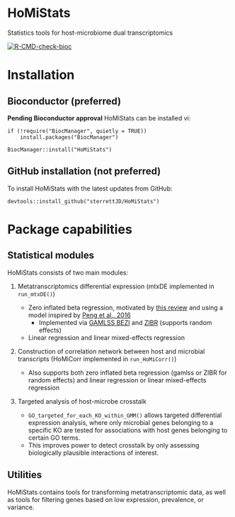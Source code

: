 # HoMiStats

Statistics tools for host-microbiome dual transcriptomics

  <!-- badges: start -->
  [![R-CMD-check-bioc](https://github.com/sterrettJD/HoMiStats/actions/workflows/check-bioc.yaml/badge.svg)](https://github.com/sterrettJD/HoMiStats/actions/workflows/check-bioc.yaml)
  <!-- badges: end -->


# Installation

## Bioconductor (preferred)
**Pending Bioconductor approval** HoMiStats can be installed vi:

```
if (!require("BiocManager", quietly = TRUE))
    install.packages("BiocManager")

BiocManager::install("HoMiStats")
```

## GitHub installation (not preferred)
To install HoMiStats with the latest updates from GitHub:

```
devtools::install_github("sterrettJD/HoMiStats")
```

# Package capabilities

## Statistical modules
HoMiStats consists of two main modules:

1.  Metatranscriptomics differential expression (mtxDE implemented in `run_mtxDE()`)

    -   Zero inflated beta regression, motivated by [this review](https://academic.oup.com/bib/article/24/5/bbad279/7239897) and using a model inspired by [Peng et al., 2016](https://www.ncbi.nlm.nih.gov/pmc/articles/PMC6109378/)
        - Implemented via [GAMLSS BEZI](https://www.rdocumentation.org/packages/gamlss.dist/versions/6.1-1/topics/BEZI) and [ZIBR](https://github.com/PennChopMicrobiomeProgram/ZIBR) (supports random effects) 
    -   Linear regression and linear mixed-effects regression

2.  Construction of correlation network between host and microbial transcripts (HoMiCorr implemented in `run_HoMiCorr()`)
    - Also supports both zero inflated beta regression (gamlss or ZIBR for random effects) and linear regression or linear mixed-effects regression

3. Targeted analysis of host-microbe crosstalk 
    - `GO_targeted_for_each_KO_within_GMM()` allows targeted differential expression analysis, where only microbial genes belonging to a specific KO are tested for associations with host genes belonging to certain GO terms. 
    - This improves power to detect crosstalk by only assessing biologically plausible interactions of interest.
## Utilities
HoMiStats contains tools for transforming metatranscriptomic data, as well as tools for filtering genes based on low expression, prevalence, or variance.
